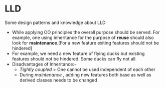 # LLD
Some design patterns and knowledge about LLD
* While applying OO principles the overall purpose should be served. For example, one using 
  inheritance for the purpose of **reuse** should also look for **maintenance**.[For a new feature exiting features 
  should not be hindered]
* For example, we need a new feature of flying ducks but existing features should not be hindered. Some ducks can fly not all
* Disadvantages of Inheritance:-
  * _Tightly coupled_ > One cannot be used independent of each other
  * During _maintenance_ , adding new features both base as well as derived classes needs to be changed
